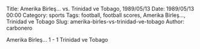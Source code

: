 Title: Amerika Birleş… vs. Trinidad ve Tobago, 1989/05/13
Date: 1989/05/13 00:00
Category: sports
Tags: football, football scores, Amerika Birleş…, Trinidad ve Tobago
Slug: amerika-birles-vs-trinidad-ve-tobago
Author: carbonero


Amerika Birleş… 1 - 1 Trinidad ve Tobago
